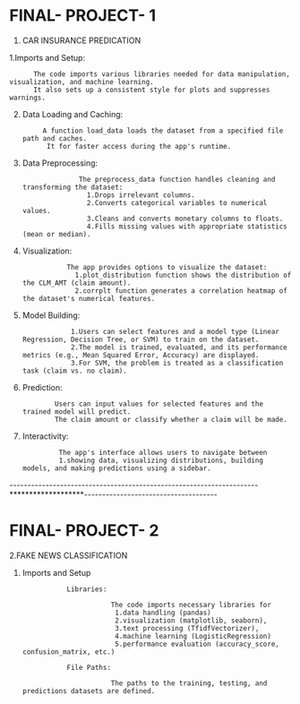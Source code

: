 # FINAL- PROJECT- 1

1. CAR INSURANCE PREDICATION

 1.Imports and Setup:    
          
          The code imports various libraries needed for data manipulation, visualization, and machine learning. 
          It also sets up a consistent style for plots and suppresses warnings.

2. Data Loading and Caching:

            A function load_data loads the dataset from a specified file path and caches.
             It for faster access during the app's runtime.

3. Data Preprocessing:

                     The preprocess_data function handles cleaning and transforming the dataset:
                       1.Drops irrelevant columns.
                       2.Converts categorical variables to numerical values.
                       3.Cleans and converts monetary columns to floats.
                       4.Fills missing values with appropriate statistics (mean or median).

4. Visualization:

                  The app provides options to visualize the dataset:
                    1.plot_distribution function shows the distribution of the CLM_AMT (claim amount).
                    2.corrplt function generates a correlation heatmap of the dataset's numerical features.

5. Model Building:

                   1.Users can select features and a model type (Linear Regression, Decision Tree, or SVM) to train on the dataset.
                   2.The model is trained, evaluated, and its performance metrics (e.g., Mean Squared Error, Accuracy) are displayed.
                   3.For SVM, the problem is treated as a classification task (claim vs. no claim).

6. Prediction:

               Users can input values for selected features and the trained model will predict.
               The claim amount or classify whether a claim will be made.

7. Interactivity:

                The app's interface allows users to navigate between
                1.showing data, visualizing distributions, building models, and making predictions using a sidebar.

---------------------------------------------------------------------*******************-------------------------------------

# FINAL- PROJECT- 2

2.FAKE NEWS CLASSIFICATION

  1. Imports and Setup

                    Libraries:

                               The code imports necessary libraries for
                                1.data handling (pandas)
                                2.visualization (matplotlib, seaborn),
                                3.text processing (TfidfVectorizer),
                                4.machine learning (LogisticRegression)
                                5.performance evaluation (accuracy_score, confusion_matrix, etc.)
      
                    File Paths:

                               The paths to the training, testing, and predictions datasets are defined.






    
   







